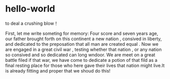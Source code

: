 # hello-world
to deal a crushing blow！

First, let me write someting for memory:
Four score and seven years age, our father brought forth on this continent a new nation , consived in liberty, and dedicated to the preposation that all man are created equal . Now we are engaged in a great civil war , testing whether that nation , or any nation so consived and so dedicated can long wndoor. We are meet on a great battle filed if that war, we have come to dedicate a potion of that fild as a final resting place for those who here gave their lives that nation might live.It is already fitting and proper that we shoud do this!
